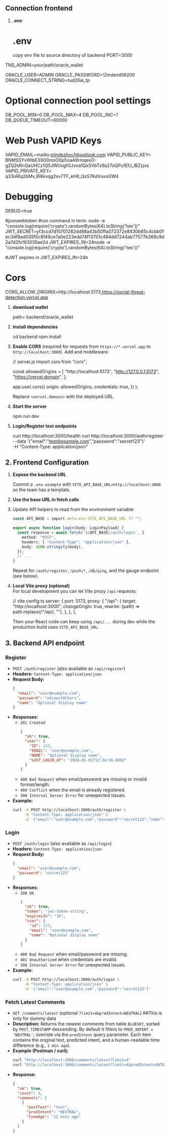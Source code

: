 ## Connection frontend

1. **.env**  
   # .env
    copy env file to source directory of backend
PORT=3000

TNS_ADMIN=your/path/oracle_wallet

ORACLE_USER=ADMIN
ORACLE_PASSWORD=!Zmdsnd06200
ORACLE_CONNECT_STRING=tud26ai_tp

# Optional connection pool settings
DB_POOL_MIN=0
DB_POOL_MAX=4
DB_POOL_INC=1
DB_QUEUE_TIMEOUT=60000

# Web Push VAPID Keys
VAPID_EMAIL=mailto:mindezhou1@outlook.com
VAPID_PUBLIC_KEY= BNMSSYvWlbE3XO0msO0p5oaA9rmqexO-gZQ2kRnQaUHCz1Q5JWUvgfGJvna1QxSVbTz9a27oQPu1EfJ_IBZzjvs
VAPID_PRIVATE_KEY= q33oRIq2bMv_6l6kvqg2xv7TF_eH8_QsS7KdVuvsGW4


# Debugging
DEBUG=true


#jsonwebtoken
#run command in term: node -e "console.log(require('crypto').randomBytes(64).toString('hex'))"
JWT_SECRET=yf3ccd7d15701282dd88a43b50ffa072372e8430b65c4cbb0fec3df9ad03915c8f49ce7a0e223edd74f13701c484dd7244ab77577b269c9d2a7d2fcf83035ae2d
JWT_EXPIRES_IN=24node -e "console.log(require('crypto').randomBytes(64).toString('hex'))"

#JWT expires in
JWT_EXPIRES_IN=24h

# Cors
CORS_ALLOW_ORIGINS=http://localhost:5173,https://social-threat-detection.vercel.app


1. **download wallet**

   path= backend/oracle_wallet

2. **Install dependencies**  

   cd backend
   npm install


5. **Enable CORS** (required for requests from `https://*.vercel.app` to `http://localhost:3000`). Add  and middleware:

   // server.js
   import cors from "cors";

   const allowedOrigins = [
     "http://localhost:5173",
     "http://127.0.0.1:5173",
     "https://vercel.domain",
   ];

   app.use(
     cors({
       origin: allowedOrigins,
       credentials: true,
     })
   );

   Replace `<vercel.domain>` with the deployed URL.
6. **Start the server**

   npm run dev 

7. **Login/Register test endpoints**  

   curl http://localhost:3000/health
   curl http://localhost:3000/auth/register --data '{"email":"test@example.com","password":"secret123"}' \
        -H "Content-Type: application/json"

## 2. Frontend Configuration

1. **Expose the backend URL**  

   Commit a `.env.example` with `VITE_API_BASE_URL=http://localhost:3000` so the team has a template.

2. **Use the base URL in fetch calls**  
3. 
   Update API helpers to read from the environment variable:
   ```ts
   const API_BASE = import.meta.env.VITE_API_BASE_URL ?? "";

   export async function login(body: LoginPayload) {
     const response = await fetch(`${API_BASE}/auth/login`, {
       method: "POST",
       headers: { "Content-Type": "application/json" },
       body: JSON.stringify(body),
     });
     // ...
   }
   ```
   Repeat for `/auth/register`, `/push/*`, `/db/ping`, and the gauge endpoint (see below).


3. **Local Vite proxy (optional)**  
   For local development you can let Vite proxy `/api` requests:

   // vite.config.ts
   server: {
     port: 5173,
     proxy: {
       "/api": {
         target: "http://localhost:3000",
         changeOrigin: true,
         rewrite: (path) => path.replace(/^\/api/, ""),
       },
     },
   },

   Then your React code can keep using `/api/...` during dev while the production build uses `VITE_API_BASE_URL`.

## 3. Backend API endpoint

### Register
- `POST /auth/register` (also available as `/api/register`)
- **Headers:** `Content-Type: application/json`
- **Request Body:**
  ```json
  {
    "email": "user@example.com",
    "password": "atLeast8Chars",
    "name": "Optional display name"
  }
  ```
- **Responses:**
  - `201 Created`
    ```json
    {
      "ok": true,
      "user": {
        "ID": 123,
        "EMAIL": "user@example.com",
        "NAME": "Optional display name",
        "LAST_LOGIN_AT": "2024-01-01T12:34:56.000Z"
      }
    }
    ```
  - `400 Bad Request` when email/password are missing or invalid format/length.
  - `409 Conflict` when the email is already registered.
  - `500 Internal Server Error` for unexpected issues.
- **Example:**
  ```bash
  curl -X POST http://localhost:3000/auth/register \
       -H "Content-Type: application/json" \
       -d '{"email":"user@example.com","password":"secret123","name":"User"}'
  ```
### Login
- `POST /auth/login` (also available as `/api/login`)
- **Headers:** `Content-Type: application/json`
- **Request Body:**
  ```json
  {
    "email": "user@example.com",
    "password": "secret123"
  }
  ```
- **Responses:**
  - `200 OK`
    ```json
    {
      "ok": true,
      "token": "jwt-token-string",
      "expiresIn": "1h",
      "user": {
        "id": 123,
        "email": "user@example.com",
        "name": "Optional display name"
      }
    }
    ```
  - `400 Bad Request` when email/password are missing.
  - `401 Unauthorized` when credentials are invalid.
  - `500 Internal Server Error` for unexpected issues.
- **Example:**
  ```bash
  curl -X POST http://localhost:3000/auth/login \
       -H "Content-Type: application/json" \
       -d '{"email":"user@example.com","password":"secret123"}'
  ```

### Fetch Latest Comments
- `GET /comments/latest` (optional `?limit=4&predIntent=NEUTRAL`) ##This is only for dummy data
- **Description:** Returns the newest comments from table `BLUESKY`, sorted by `POST_TIMESTAMP` descending. By default it filters to `PRED_INTENT = 'NEUTRAL'`; override via the `predIntent` query parameter. Each item contains the original text, predicted intent, and a human-readable time difference (e.g., `1 min ago`).
- **Example (Postman / curl):**
  ```bash test
  curl "http://localhost:3000/comments/latest?limit=4"
  curl "http://localhost:3000/comments/latest?limit=4&predIntent=HATE_SPEECH"
  ```
- **Response:**
  ```json
  {
    "ok": true,
    "count": 4,
    "comments": [
      {
        "postText": "text",
        "predIntent": "NEUTRAL",
        "timeAgo": "12 mins ago"
      }
    ]
  }
  ```
